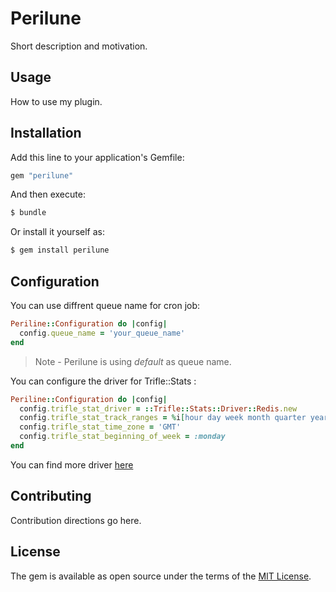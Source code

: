 # Perilune
Short description and motivation.

## Usage
How to use my plugin.

## Installation
Add this line to your application's Gemfile:

```ruby
gem "perilune"
```

And then execute:
```bash
$ bundle
```

Or install it yourself as:
```bash
$ gem install perilune
```

## Configuration
You can use diffrent queue name for cron job:

```ruby
Periline::Configuration do |config|
  config.queue_name = 'your_queue_name'
end
```

> Note - Perilune is using *default* as queue name.

You can configure the driver for Trifle::Stats :

```ruby
Periline::Configuration do |config|
  config.trifle_stat_driver = ::Trifle::Stats::Driver::Redis.new
  config.trifle_stat_track_ranges = %i[hour day week month quarter year]
  config.trifle_stat_time_zone = 'GMT'
  config.trifle_stat_beginning_of_week = :monday
end
```
You can find more driver [here](https://trifle.io/docs/stats/drivers/)

## Contributing
Contribution directions go here.

## License
The gem is available as open source under the terms of the [MIT License](https://opensource.org/licenses/MIT).
